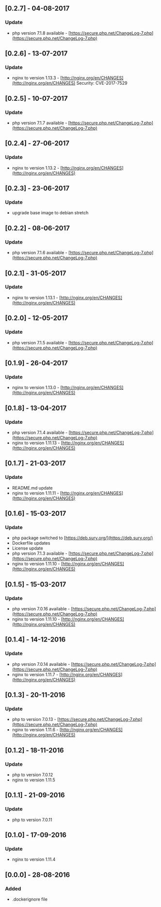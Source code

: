 ## [0.2.7] - 04-08-2017
### Update
- php version 7.1.8 available - [https://secure.php.net/ChangeLog-7.php](https://secure.php.net/ChangeLog-7.php)

## [0.2.6] - 13-07-2017
### Update
- nginx to version 1.13.3 - [http://nginx.org/en/CHANGES](http://nginx.org/en/CHANGES) Security: CVE-2017-7529

## [0.2.5] - 10-07-2017
### Update
- php version 7.1.7 available - [https://secure.php.net/ChangeLog-7.php](https://secure.php.net/ChangeLog-7.php)

## [0.2.4] - 27-06-2017
### Update
- nginx to version 1.13.2 - [http://nginx.org/en/CHANGES](http://nginx.org/en/CHANGES)

## [0.2.3] - 23-06-2017
### Update
- upgrade base image to debian stretch

## [0.2.2] - 08-06-2017
### Update
- php version 7.1.6 available - [https://secure.php.net/ChangeLog-7.php](https://secure.php.net/ChangeLog-7.php)

## [0.2.1] - 31-05-2017
### Update
- nginx to version 1.13.1 - [http://nginx.org/en/CHANGES](http://nginx.org/en/CHANGES)

## [0.2.0] - 12-05-2017
### Update
- php version 7.1.5 available - [https://secure.php.net/ChangeLog-7.php](https://secure.php.net/ChangeLog-7.php)

## [0.1.9] - 26-04-2017
### Update
- nginx to version 1.13.0 - [http://nginx.org/en/CHANGES](http://nginx.org/en/CHANGES)

## [0.1.8] - 13-04-2017
### Update
- php version 7.1.4 available - [https://secure.php.net/ChangeLog-7.php](https://secure.php.net/ChangeLog-7.php)
- nginx to version 1.11.13 - [http://nginx.org/en/CHANGES](http://nginx.org/en/CHANGES)

## [0.1.7] - 21-03-2017
### Update
- README.md update
- nginx to version 1.11.11 - [http://nginx.org/en/CHANGES](http://nginx.org/en/CHANGES)

## [0.1.6] - 15-03-2017
### Update
- php package switched to [https://deb.sury.org/](https://deb.sury.org/)
- Dockerfile updates
- License update
- php version 7.1.3 available - [https://secure.php.net/ChangeLog-7.php](https://secure.php.net/ChangeLog-7.php)
- nginx to version 1.11.10 - [http://nginx.org/en/CHANGES](http://nginx.org/en/CHANGES)

## [0.1.5] - 15-03-2017
### Update
- php version 7.0.16 available - [https://secure.php.net/ChangeLog-7.php](https://secure.php.net/ChangeLog-7.php)
- nginx to version 1.11.10 - [http://nginx.org/en/CHANGES](http://nginx.org/en/CHANGES)

## [0.1.4] - 14-12-2016
### Update
- php version 7.0.14 available - [https://secure.php.net/ChangeLog-7.php](https://secure.php.net/ChangeLog-7.php)
- nginx to version 1.11.7 - [http://nginx.org/en/CHANGES](http://nginx.org/en/CHANGES)

## [0.1.3] - 20-11-2016
### Update
- php to version 7.0.13 - [https://secure.php.net/ChangeLog-7.php](https://secure.php.net/ChangeLog-7.php)
- nginx to version 1.11.6 - [http://nginx.org/en/CHANGES](http://nginx.org/en/CHANGES)

## [0.1.2] - 18-11-2016
### Update
- php to version 7.0.12
- nginx to version 1.11.5

## [0.1.1] - 21-09-2016
### Update
- php to version 7.0.11

## [0.1.0] - 17-09-2016
### Update
- nginx to version 1.11.4

## [0.0.0] - 28-08-2016
### Added
- .dockerignore file
